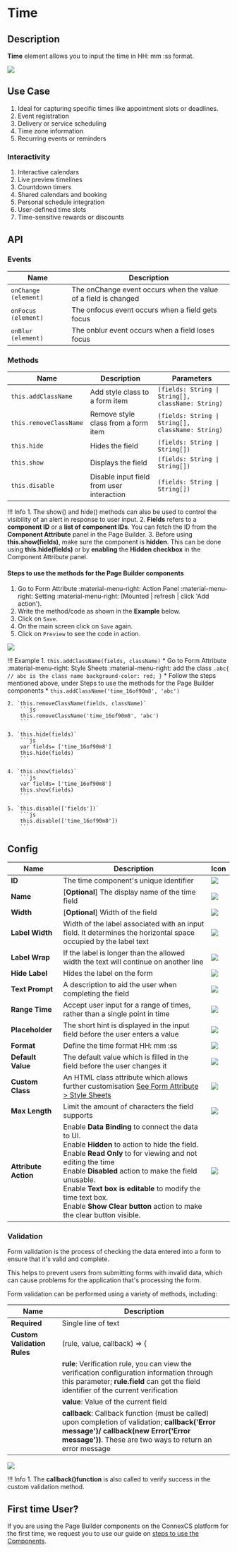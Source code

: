 # Time

## Description

**Time** element allows you to input the time in HH: mm :ss format.

<img src= "/apps/components/img/time.png">

## Use Case

1. Ideal for capturing specific times like appointment slots or deadlines.
2. Event registration
3. Delivery or service scheduling
4. Time zone information
5. Recurring events or reminders

### Interactivity

1. Interactive calendars
2. Live preview timelines
3. Countdown timers
4. Shared calendars and booking
5. Personal schedule integration
6. User-defined time slots
7. Time-sensitive rewards or discounts

## API

### Events

| **Name**| **Description**|
|---------|----------------|
|`onChange (element)`| The onChange event occurs when the value of a field is changed|
|`onFocus (element)`| The onfocus event occurs when a field gets focus|
|`onBlur (element)`| The onblur event occurs when a field loses focus|

### Methods

| **Name**| **Description**|**Parameters**|
|---------|----------------|--------------|
|`this.addClassName`|Add style class to a form item|`(fields: String \| String[], className: String)`|
|`this.removeClassName`|Remove style class from a form item|`(fields: String \| String[], className: String)`|
|`this.hide`|Hides the field|`(fields: String \| String[])`|
|`this.show`|Displays the field|`(fields: String \| String[])`|
|`this.disable`| Disable input field from user interaction|`(fields: String \| String[])`|

!!! Info
    1. The show() and hide() methods can also be used to control the visibility of an alert in response to user input.
    2. **Fields** refers to a **component ID** or a **list of component IDs**. You can fetch the ID from the **Component Attribute** panel in the Page Builder.
    3. Before using **this.show(fields)**, make sure the component is **hidden**. This can be done using **this.hide(fields)** or by **enabling** the **Hidden checkbox** in the Component Attribute panel.

#### Steps to use the methods for the Page Builder components

1. Go to Form Attribute :material-menu-right: Action Panel :material-menu-right: Setting :material-menu-right: (Mounted | refresh | click 'Add action').
2. Write the method/code as shown in the **Example** below.
3. Click on `Save`.
4. On the main screen click on `Save` again.
5. Click on `Preview` to see the code in action.
<img src= "/apps/components/img/check1.png">

!!! Example
    1. `this.addClassName(fields, className)`
          * Go to Form Attribute :material-menu-right: Style Sheets :material-menu-right: add the class
            ```
            .abc{ // abc is the class name
            background-color: red;
            }
            ```
          * Follow the steps mentioned above, under Steps to use the methods for the Page Builder components
          * ```
            this.addClassName('time_16of90m8', 'abc')
            ```

    2. `this.removeClassName(fields, className)`
        ```js
        this.removeClassName('time_16of90m8', 'abc')
        ```
    
    3. `this.hide(fields)`
        ```js
        var fields= ['time_16of90m8']
        this.hide(fields)
        ```
    
    4. `this.show(fields)`
        ```js
        var fields= ['time_16of90m8']
        this.show(fields)
        ```
    
    5. `this.disable(['fields'])`
        ```js
        this.disable(['time_16of90m8'])
        ```

## Config

| **Name**|**Description**|**Icon**|
|---------|---------------|--------|
|**ID**| The time component's unique identifier|<img src= "/apps/components/img/input_id.png">|
|**Name**| [**Optional**] The display name of the time field|<img src= "/apps/components/img/checkbox_name.png">|
|**Width**| [**Optional**] Width of the field|<img src= "/apps/components/img/input_width.png">|
|**Label Width**|Width of the label associated with an input field. It determines the horizontal space occupied by the label text|<img src= "/apps/components/img/input_labelwidth1.png">|
|**Label Wrap**| If the label is longer than the allowed width the text will continue on another line|<img src= "/apps/components/img/input_labelwrap1.png">|
|**Hide Label**| Hides the label on the form|<img src= "/apps/components/img/input_hidelabel.png">|
|**Text Prompt**| A description to aid the user when completing the field|<img src= "/apps/components/img/input_textprompt.png">|
|**Range Time**| Accept user input for a range of times, rather than a single point in time|<img src= "/apps/components/img/time_range.png">|
|**Placeholder**| The short hint is displayed in the input field before the user enters a value|<img src= "/apps/components/img/input_placeholder.png">|
|**Format**|Define the time format HH: mm :ss|<img src= "/apps/components/img/time_format.png">|
|**Default Value**| The default value which is filled in the field before the user changes it|<img src= "/apps/components/img/time_default.png">|
|**Custom Class**| An HTML class attribute which allows further customisation [See Form Attribute > Style Sheets](https://bani-appsection--connexcs-docs.netlify.app/apps/page-builder/#form-attribute)|<img src= "/apps/components/img/input_customclass.png">|
|**Max Length**| Limit the amount of characters the field supports|<img src= "/apps/components/img/input_maxlength.png">|
|**Attribute Action**|Enable **Data Binding** to connect the data to UI. <br> Enable **Hidden** to action to hide the field. <br> Enable **Read Only** to for viewing and not editing the time <br> Enable **Disabled** action to make the field unusable. <br> Enable **Text box is editable** to modify the time text box. <br>Enable **Show Clear button** action to make the clear button visible.|<img src= "/apps/components/img/time_attributionaction.png">|

### Validation

Form validation is the process of checking the data entered into a form to ensure that it's valid and complete.

This helps to prevent users from submitting forms with invalid data, which can cause problems for the application that's processing the form.

Form validation can be performed using a variety of methods, including:

| **Name**| **Description**|
|---------|----------------|
| **Required**| Single line of text|
|**Custom Validation Rules**|(rule, value, callback) => {|
||**rule**: Verification rule, you can view the verification configuration information through this parameter; **rule.field** can get the field identifier of the current verification|
||**value**: Value of the current field|
||**callback**: Callback function (must be called) upon completion of validation; **callback('Error message')/ callback(new Error('Error message'))**. These are two ways to return an error message|

<img src= "/apps/components/img/time_validation.png">

!!! Info
    1. The **callback()function** is also called to verify success in the custom validation method.

## First time User?

If you are using the Page Builder components on the ConnexCS platform for the first time, we request you to use our guide on <a href="https://bani-appsection--connexcs-docs.netlify.app/apps/page-builder/#steps-to-use-components-in-the-page-builder" target="_blank">steps to use the Components</a>.